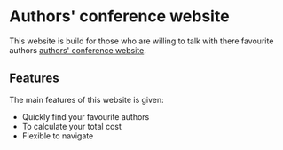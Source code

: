 # Authors' conference website

This website is build for those who are willing to talk with there favourite authors [authors' conference website](https://authors-conf.netlify.app/).

## Features

The main features of this website is given:

- Quickly find your favourite authors
- To calculate your total cost
- Flexible to navigate

